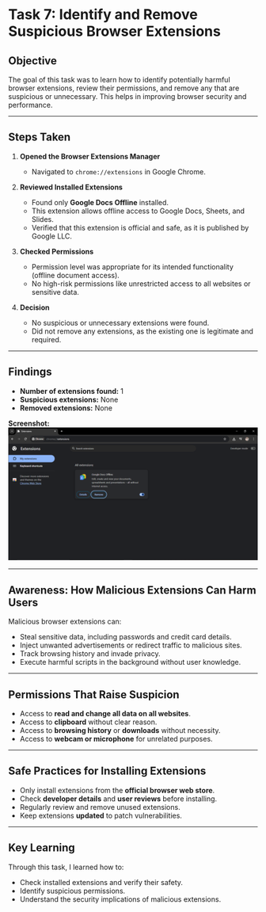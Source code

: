 # Task 7: Identify and Remove Suspicious Browser Extensions

## Objective
The goal of this task was to learn how to identify potentially harmful browser extensions, review their permissions, and remove any that are suspicious or unnecessary. This helps in improving browser security and performance.

---

## Steps Taken

1. **Opened the Browser Extensions Manager**
   - Navigated to `chrome://extensions` in Google Chrome.

2. **Reviewed Installed Extensions**
   - Found only **Google Docs Offline** installed.
   - This extension allows offline access to Google Docs, Sheets, and Slides.
   - Verified that this extension is official and safe, as it is published by Google LLC.

3. **Checked Permissions**
   - Permission level was appropriate for its intended functionality (offline document access).
   - No high-risk permissions like unrestricted access to all websites or sensitive data.

4. **Decision**
   - No suspicious or unnecessary extensions were found.
   - Did not remove any extensions, as the existing one is legitimate and required.

---

## Findings

- **Number of extensions found:** 1  
- **Suspicious extensions:** None  
- **Removed extensions:** None  

**Screenshot:**  
![Extensions Screenshot](https://github.com/TanmayButani/Elevate_Labs_Internship/blob/main/Task%207/Extension.png)

---

## Awareness: How Malicious Extensions Can Harm Users

Malicious browser extensions can:
- Steal sensitive data, including passwords and credit card details.
- Inject unwanted advertisements or redirect traffic to malicious sites.
- Track browsing history and invade privacy.
- Execute harmful scripts in the background without user knowledge.

---

## Permissions That Raise Suspicion
- Access to **read and change all data on all websites**.
- Access to **clipboard** without clear reason.
- Access to **browsing history** or **downloads** without necessity.
- Access to **webcam or microphone** for unrelated purposes.

---

## Safe Practices for Installing Extensions
- Only install extensions from the **official browser web store**.
- Check **developer details** and **user reviews** before installing.
- Regularly review and remove unused extensions.
- Keep extensions **updated** to patch vulnerabilities.

---

## Key Learning
Through this task, I learned how to:
- Check installed extensions and verify their safety.
- Identify suspicious permissions.
- Understand the security implications of malicious extensions.
